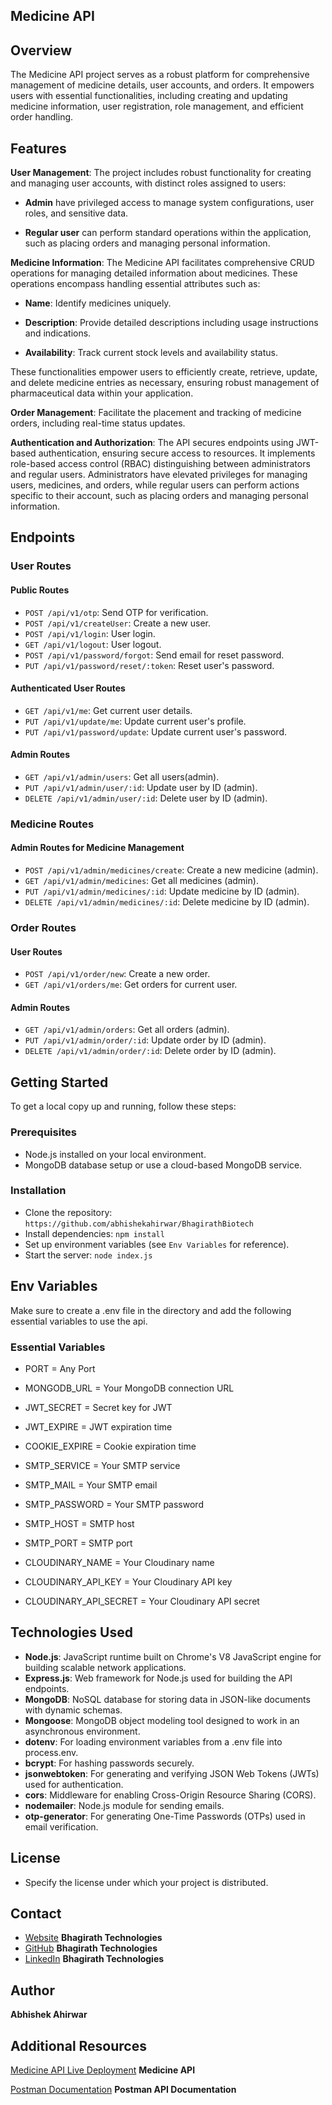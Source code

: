 ## Medicine API

## Overview

The Medicine API project serves as a robust platform for comprehensive management of medicine details, user accounts, and orders. It empowers users with essential functionalities, including creating and updating medicine information, user registration, role management, and efficient order handling.

## Features

**User Management**: The project includes robust functionality for creating and managing user accounts, with distinct roles assigned to users:

* **Admin** have privileged access to manage system configurations, user roles, and sensitive data.

* **Regular user** can perform standard operations within the application, such as placing orders and managing personal information.

**Medicine Information**: The Medicine API facilitates comprehensive CRUD operations for managing detailed information about medicines. These operations encompass handling essential attributes such as:

* **Name**: Identify medicines uniquely.

* **Description**: Provide detailed descriptions including usage instructions and indications.

* **Availability**: Track current stock levels and availability status.

These functionalities empower users to efficiently create, retrieve, update, and delete medicine entries as necessary, ensuring robust management of pharmaceutical data within your application.

**Order Management**: Facilitate the placement and tracking of medicine orders, including real-time status updates.

**Authentication and Authorization**: The API secures endpoints using JWT-based authentication, ensuring secure access to resources. It implements role-based access control (RBAC) distinguishing between administrators and regular users. Administrators have elevated privileges for managing users, medicines, and orders, while regular users can perform actions specific to their account, such as placing orders and managing personal information.

## Endpoints

### User Routes

#### Public Routes

* `POST /api/v1/otp`: Send OTP for verification.
* `POST /api/v1/createUser`: Create a new user.
* `POST /api/v1/login`: User login.
* `GET /api/v1/logout`: User logout.
* `POST /api/v1/password/forgot`: Send email for reset password.
* `PUT /api/v1/password/reset/:token`: Reset user's password.

#### Authenticated User Routes

* `GET /api/v1/me`: Get current user details.
* `PUT /api/v1/update/me`: Update current user's profile.
* `PUT /api/v1/password/update`: Update current user's password.

#### Admin Routes

* `GET /api/v1/admin/users`: Get all users(admin).
* `PUT /api/v1/admin/user/:id`: Update user by ID (admin).
* `DELETE /api/v1/admin/user/:id`: Delete user by ID (admin).

### Medicine Routes

#### Admin Routes for Medicine Management

* `POST /api/v1/admin/medicines/create`: Create a new medicine (admin).
* `GET /api/v1/admin/medicines`: Get all medicines (admin).
* `PUT /api/v1/admin/medicines/:id`: Update medicine by ID (admin).
* `DELETE /api/v1/admin/medicines/:id`: Delete medicine by ID (admin).

### Order Routes

#### User Routes

* `POST /api/v1/order/new`: Create a new order.
* `GET /api/v1/orders/me`: Get orders for current user.

#### Admin Routes

* `GET /api/v1/admin/orders`: Get all orders (admin).
* `PUT /api/v1/admin/order/:id`: Update order by ID (admin).
* `DELETE /api/v1/admin/order/:id`: Delete order by ID (admin).

## Getting Started

To get a local copy up and running, follow these steps:

### Prerequisites

* Node.js installed on your local environment.
* MongoDB database setup or use a cloud-based MongoDB service.

### Installation

* Clone the repository: `https://github.com/abhishekahirwar/BhagirathBiotech`
* Install dependencies: `npm install`
* Set up environment variables (see `Env Variables` for reference).
* Start the server: `node index.js`

## Env Variables
Make sure to create a .env file in the directory and add the following essential variables to use the api.

### Essential Variables

* PORT = Any Port
* MONGODB_URL = Your MongoDB connection URL

* JWT_SECRET = Secret key for JWT
* JWT_EXPIRE = JWT expiration time

* COOKIE_EXPIRE = Cookie expiration time

* SMTP_SERVICE = Your SMTP service
* SMTP_MAIL = Your SMTP email
* SMTP_PASSWORD = Your SMTP password
* SMTP_HOST = SMTP host
* SMTP_PORT = SMTP port

* CLOUDINARY_NAME = Your Cloudinary name
* CLOUDINARY_API_KEY = Your Cloudinary API key
* CLOUDINARY_API_SECRET = Your Cloudinary API secret

## Technologies Used

* **Node.js**: JavaScript runtime built on Chrome's V8 JavaScript engine for building scalable network applications.
* **Express.js**: Web framework for Node.js used for building the API endpoints.
* **MongoDB**: NoSQL database for storing data in JSON-like documents with dynamic schemas.
* **Mongoose**: MongoDB object modeling tool designed to work in an asynchronous environment.
* **dotenv**: For loading environment variables from a .env file into process.env.
* **bcrypt**: For hashing passwords securely.
* **jsonwebtoken**: For generating and verifying JSON Web Tokens (JWTs) used for authentication.
* **cors**: Middleware for enabling Cross-Origin Resource Sharing (CORS).
* **nodemailer**: Node.js module for sending emails.
* **otp-generator**: For generating One-Time Passwords (OTPs) used in email verification.

## License

* Specify the license under which your project is distributed.

## Contact

* [Website](https://www.bhagirathtechnologies.com) **Bhagirath Technologies**
* [GitHub](https://www.github.com) **Bhagirath Technologies**
* [LinkedIn](https://in.linkedin.com/company/bhagirath-technologies) **Bhagirath Technologies**

## Author

**Abhishek Ahirwar**

## Additional Resources

[Medicine API Live Deployment](https://) **Medicine API**

[Postman Documentation](https://) **Postman API Documentation**

